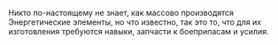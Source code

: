 Никто по-настоящему не знает, как массово производятся Энергетические элементы, но что известно, так это то, что для их изготовления требуются навыки, запчасти к боеприпасам и усилия.
